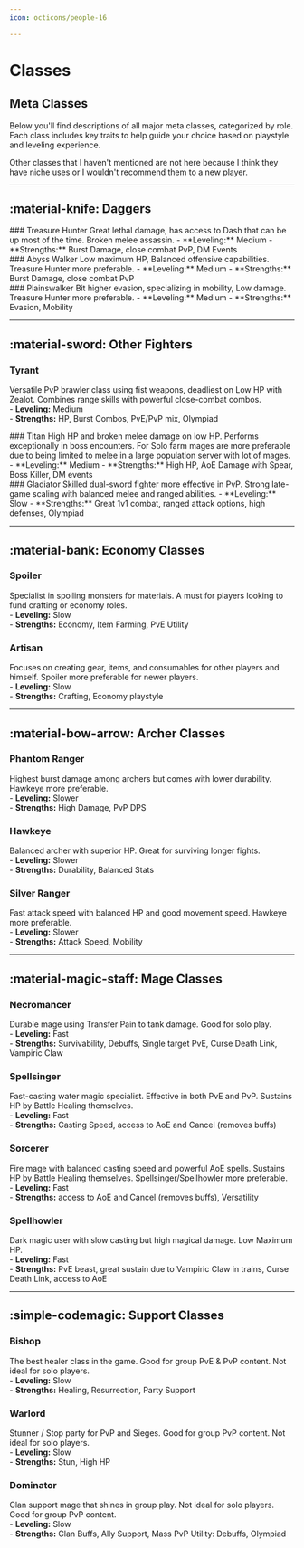 ```yaml
---
icon: octicons/people-16

---
```


<style>
.md-typeset .meta-classes-section {
  margin: 2rem 0;
}

.md-typeset h2.material-knife,
.md-typeset h2.material-sword,
.md-typeset h2.material-bank,
.md-typeset h2.material-bow-arrow,
.md-typeset h2.material-magic-staff,
.md-typeset h2.simple-codemagic {
  display: flex;
  align-items: center;
  gap: 0.5rem;
  margin: 2.5rem 0 1rem;
  padding-bottom: 0.5rem;
  border-bottom: 2px solid var(--md-primary-fg-color);
  color: var(--md-primary-fg-color);
}

.md-typeset .class-card {
  background: var(--md-default-bg-color);
  border-radius: 8px;
  box-shadow: 0 2px 6px rgba(0,0,0,0.1);
  padding: 1.25rem;
  margin: 1rem 0;
  border-left: 4px solid var(--md-primary-fg-color);
  transition: transform 0.2s, box-shadow 0.2s;
}

.md-typeset .class-card:hover {
  transform: translateY(-3px);
  box-shadow: 0 4px 12px rgba(0,0,0,0.15);
}

.md-typeset .class-card h3 {
  margin-top: 0;
  margin-bottom: 0.75rem;
  color: var(--md-primary-fg-color);
  font-size: 1.2em;
}

.md-typeset .class-attributes {
  padding-left: 1rem;
  margin: 0.5rem 0;
}

.md-typeset .class-attributes li {
  margin: 0.25rem 0;
  list-style-type: none;
  position: relative;
  padding-left: 1.25rem;
}

.md-typeset .class-attributes li::before {
  content: "•";
  color: var(--md-accent-fg-color);
  position: absolute;
  left: 0;
  font-weight: bold;
}

.md-typeset .strengths {
  font-weight: 600;
  color: var(--md-accent-fg-color);
}

@media screen and (min-width: 768px) {
  .md-typeset .class-grid {
    display: grid;
    grid-template-columns: repeat(auto-fill, minmax(350px, 1fr));
    gap: 1.5rem;
  }
}


</style>

# Classes

## Meta Classes

Below you'll find descriptions of all major meta classes, categorized by role. Each class includes key traits to help guide your choice based on playstyle and leveling experience.

Other classes that I haven't mentioned are not here because I think they have niche uses or I wouldn't recommend them to a new player.

<hr class="role-divider">

<div class="meta-classes-section" markdown>

## :material-knife: Daggers
<div class="class-grid" markdown>

<div class="class-card" markdown>
### Treasure Hunter
  Great lethal damage, has access to Dash that can be up most of the time. Broken melee assassin.  
    - **Leveling:** Medium  
    - **Strengths:** <span class="strengths">Burst Damage, close combat PvP, DM Events</span>
</div>

<div class="class-card" markdown> 
### Abyss Walker 
  Low maximum HP, Balanced offensive capabilities. Treasure Hunter more preferable.  
    - **Leveling:** Medium  
    - **Strengths:** <span class="strengths">Burst Damage, close combat PvP </span>
</div>

<div class="class-card" markdown> 
### Plainswalker 
  Bit higher evasion, specializing in mobility, Low damage. Treasure Hunter more preferable.  
    - **Leveling:** Medium  
    - **Strengths:** <span class="strengths">Evasion, Mobility</span>
</div>

<hr class="role-divider">

## :material-sword: Other Fighters
<div class="class-card" markdown>

### Tyrant  
  Versatile PvP brawler class using fist weapons, deadliest on Low HP with Zealot. Combines range skills with powerful close-combat combos.  
    - **Leveling:** Medium  
    - **Strengths:** <span class="strengths">HP, Burst Combos, PvE/PvP mix, Olympiad</span>

</div>

<div class="class-card" markdown>
### Titan  
  High HP and broken melee damage on low HP. Performs exceptionally in boss encounters. For Solo farm mages are more preferable due to being limited to melee in a large population server with lot of mages.  
    - **Leveling:** Medium  
    - **Strengths:** <span class="strengths">High HP, AoE Damage with Spear, Boss Killer, DM events</span>
</div>

<div class="class-card" markdown>
### Gladiator
  Skilled dual-sword fighter more effective in PvP. Strong late-game scaling with balanced melee and ranged abilities.  
    - **Leveling:** Slow  
    - **Strengths:** <span class="strengths">Great 1v1 combat, ranged attack options, high defenses, Olympiad</span>
</div>

<hr class="role-divider">

## :material-bank: Economy Classes

<div class="class-card" markdown>

### Spoiler  
  Specialist in spoiling monsters for materials. A must for players looking to fund crafting or economy roles.  
    - **Leveling:** Slow  
    - **Strengths:** <span class="strengths">Economy, Item Farming, PvE Utility</span>

</div>

<div class="class-card" markdown>

### Artisan 
  Focuses on creating gear, items, and consumables for other players and himself. Spoiler more preferable for newer players.  
    - **Leveling:** Slow  
    - **Strengths:** <span class="strengths">Crafting, Economy playstyle</span>

</div>

<hr class="role-divider">

## :material-bow-arrow: Archer Classes

<div class="class-card" markdown>

### Phantom Ranger
  Highest burst damage among archers but comes with lower durability. Hawkeye more preferable.  
    - **Leveling:** Slower  
    - **Strengths:** <span class="strengths">High Damage, PvP DPS</span>

</div>

<div class="class-card" markdown>

### Hawkeye  
  Balanced archer with superior HP. Great for surviving longer fights.  
    - **Leveling:** Slower  
    - **Strengths:** <span class="strengths">Durability, Balanced Stats</span>

</div>

<div class="class-card" markdown>

### Silver Ranger 
  Fast attack speed with balanced HP and good movement speed. Hawkeye more preferable.  
    - **Leveling:** Slower  
    - **Strengths:** <span class="strengths">Attack Speed, Mobility</span>

</div>

<hr class="role-divider">

## :material-magic-staff: Mage Classes

<div class="class-card" markdown>

### Necromancer 
  Durable mage using Transfer Pain to tank damage. Good for solo play.  
    - **Leveling:** Fast  
    - **Strengths:** <span class="strengths">Survivability, Debuffs, Single target PvE, Curse Death Link, Vampiric Claw</span>  

</div>

<div class="class-card" markdown>

### Spellsinger  
  Fast-casting water magic specialist. Effective in both PvE and PvP. Sustains HP by Battle Healing themselves.  
    - **Leveling:** Fast   
    - **Strengths:** <span class="strengths">Casting Speed, access to AoE and Cancel (removes buffs)</span>

</div>

<div class="class-card" markdown>

### Sorcerer
  Fire mage with balanced casting speed and powerful AoE spells. Sustains HP by Battle Healing themselves. Spellsinger/Spellhowler more preferable.  
    - **Leveling:** Fast  
    - **Strengths:** <span class="strengths">access to AoE and Cancel (removes buffs), Versatility</span>

</div>

<div class="class-card" markdown>

### Spellhowler
  Dark magic user with slow casting but high magical damage. Low Maximum HP.  
    - **Leveling:** Fast  
    - **Strengths:** <span class="strengths">PvE beast, great sustain due to Vampiric Claw in trains, Curse Death Link, access to AoE</span>

</div>

<hr class="role-divider">

## :simple-codemagic: Support Classes

<div class="class-card" markdown>

### Bishop
  The best healer class in the game. Good for group PvE & PvP content. Not ideal for solo players.   
    - **Leveling:** Slow  
    - **Strengths:** <span class="strengths">Healing, Resurrection, Party Support</span>

</div>

<div class="class-card" markdown>

### Warlord  
  Stunner / Stop party for PvP and Sieges. Good for group PvP content. Not ideal for solo players.  
    - **Leveling:** Slow  
    - **Strengths:** <span class="strengths">Stun, High HP</span>

</div>

<div class="class-card" markdown>

### Dominator
  Clan support mage that shines in group play. Not ideal for solo players. Good for group PvP content.   
    - **Leveling:** Slow   
    - **Strengths:** <span class="strengths">Clan Buffs, Ally Support, Mass PvP Utility: Debuffs, Olympiad</span>
</div>
</div>
</div>